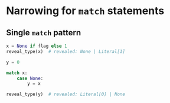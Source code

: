 # Narrowing for `match` statements

## Single `match` pattern

```py
x = None if flag else 1
reveal_type(x)  # revealed: None | Literal[1]

y = 0

match x:
    case None:
        y = x

reveal_type(y)  # revealed: Literal[0] | None
```
